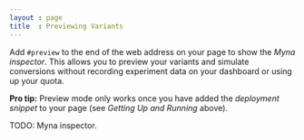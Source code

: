 ```yaml
---
layout : page
title  : Previewing Variants
---
```


Add `#preview` to the end of the web address on your page to show the *Myna inspector*. This allows you to preview your variants and simulate conversions without recording experiment data on your dashboard or using up your quota.

**Pro tip:** Preview mode only works once you have added the *deployment snippet* to your page (see *Getting Up and Running* above).

<p class="alert">
  TODO: Myna inspector.
</p>

